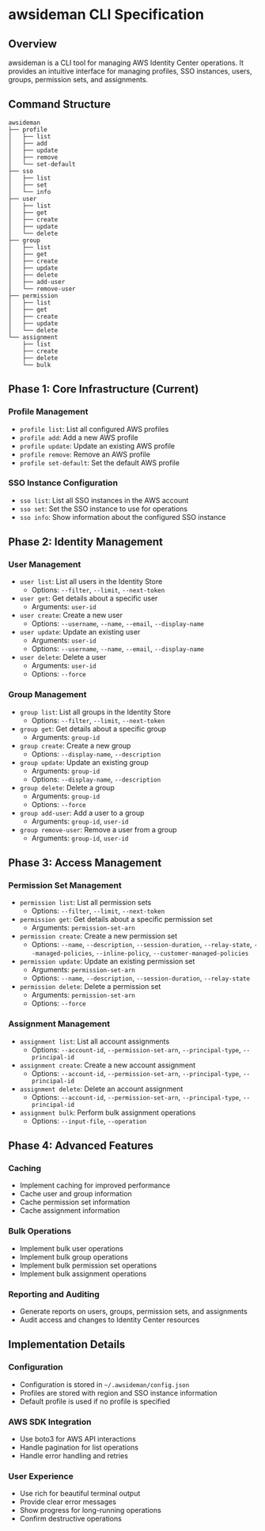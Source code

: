 # awsideman CLI Specification

## Overview

awsideman is a CLI tool for managing AWS Identity Center operations. It provides an intuitive interface for managing profiles, SSO instances, users, groups, permission sets, and assignments.

## Command Structure

```
awsideman
├── profile
│   ├── list
│   ├── add
│   ├── update
│   ├── remove
│   └── set-default
├── sso
│   ├── list
│   ├── set
│   └── info
├── user
│   ├── list
│   ├── get
│   ├── create
│   ├── update
│   └── delete
├── group
│   ├── list
│   ├── get
│   ├── create
│   ├── update
│   ├── delete
│   ├── add-user
│   └── remove-user
├── permission
│   ├── list
│   ├── get
│   ├── create
│   ├── update
│   └── delete
└── assignment
    ├── list
    ├── create
    ├── delete
    └── bulk
```

## Phase 1: Core Infrastructure (Current)

### Profile Management

- `profile list`: List all configured AWS profiles
- `profile add`: Add a new AWS profile
- `profile update`: Update an existing AWS profile
- `profile remove`: Remove an AWS profile
- `profile set-default`: Set the default AWS profile

### SSO Instance Configuration

- `sso list`: List all SSO instances in the AWS account
- `sso set`: Set the SSO instance to use for operations
- `sso info`: Show information about the configured SSO instance

## Phase 2: Identity Management

### User Management

- `user list`: List all users in the Identity Store
  - Options: `--filter`, `--limit`, `--next-token`
- `user get`: Get details about a specific user
  - Arguments: `user-id`
- `user create`: Create a new user
  - Options: `--username`, `--name`, `--email`, `--display-name`
- `user update`: Update an existing user
  - Arguments: `user-id`
  - Options: `--username`, `--name`, `--email`, `--display-name`
- `user delete`: Delete a user
  - Arguments: `user-id`
  - Options: `--force`

### Group Management

- `group list`: List all groups in the Identity Store
  - Options: `--filter`, `--limit`, `--next-token`
- `group get`: Get details about a specific group
  - Arguments: `group-id`
- `group create`: Create a new group
  - Options: `--display-name`, `--description`
- `group update`: Update an existing group
  - Arguments: `group-id`
  - Options: `--display-name`, `--description`
- `group delete`: Delete a group
  - Arguments: `group-id`
  - Options: `--force`
- `group add-user`: Add a user to a group
  - Arguments: `group-id`, `user-id`
- `group remove-user`: Remove a user from a group
  - Arguments: `group-id`, `user-id`

## Phase 3: Access Management

### Permission Set Management

- `permission list`: List all permission sets
  - Options: `--filter`, `--limit`, `--next-token`
- `permission get`: Get details about a specific permission set
  - Arguments: `permission-set-arn`
- `permission create`: Create a new permission set
  - Options: `--name`, `--description`, `--session-duration`, `--relay-state`, `--managed-policies`, `--inline-policy`, `--customer-managed-policies`
- `permission update`: Update an existing permission set
  - Arguments: `permission-set-arn`
  - Options: `--name`, `--description`, `--session-duration`, `--relay-state`
- `permission delete`: Delete a permission set
  - Arguments: `permission-set-arn`
  - Options: `--force`

### Assignment Management

- `assignment list`: List all account assignments
  - Options: `--account-id`, `--permission-set-arn`, `--principal-type`, `--principal-id`
- `assignment create`: Create a new account assignment
  - Options: `--account-id`, `--permission-set-arn`, `--principal-type`, `--principal-id`
- `assignment delete`: Delete an account assignment
  - Options: `--account-id`, `--permission-set-arn`, `--principal-type`, `--principal-id`
- `assignment bulk`: Perform bulk assignment operations
  - Options: `--input-file`, `--operation`

## Phase 4: Advanced Features

### Caching

- Implement caching for improved performance
- Cache user and group information
- Cache permission set information
- Cache assignment information

### Bulk Operations

- Implement bulk user operations
- Implement bulk group operations
- Implement bulk permission set operations
- Implement bulk assignment operations

### Reporting and Auditing

- Generate reports on users, groups, permission sets, and assignments
- Audit access and changes to Identity Center resources

## Implementation Details

### Configuration

- Configuration is stored in `~/.awsideman/config.json`
- Profiles are stored with region and SSO instance information
- Default profile is used if no profile is specified

### AWS SDK Integration

- Use boto3 for AWS API interactions
- Handle pagination for list operations
- Handle error handling and retries

### User Experience

- Use rich for beautiful terminal output
- Provide clear error messages
- Show progress for long-running operations
- Confirm destructive operations
